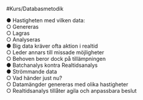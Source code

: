 #Kurs/Databasmetodik 

● Hastigheten med vilken data:  
	○ Genereras  
	○ Lagras  
	○ Analyseras  
● Big data kräver ofta aktion i realtid  
	○ Leder annars till missade möjligheter  
	○ Behoven beror dock på tillämpningen  
● Batchanalys kontra Realtidsanalys  
● Strömmande data  
	○ Vad händer just nu?  
	○ Datamängder genereras med olika hastigheter  
	○ Realtidsanalys tillåter agila och anpassbara beslut